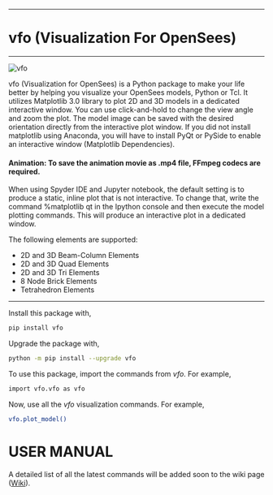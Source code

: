 ***
# vfo (Visualization For OpenSees)
***
 
![vfo](https://github.com/u-anurag/vfo/blob/main/Doc/Shell_and_Brick3D.png)
   
vfo (Visualization for OpenSees) is a Python package to make your life better by helping you visualize your OpenSees models, Python or Tcl. It utilizes Matplotlib 3.0 library to plot 2D and 3D models in a dedicated interactive window. You can use click-and-hold to change the view angle and zoom the plot. The model image can be saved with the desired orientation directly from the interactive plot window. If you did not install matplotlib using Anaconda, you will have to install PyQt or PySide to enable an interactive window (Matplotlib Dependencies).

#### Animation: To save the animation movie as .mp4 file, FFmpeg codecs are required.

When using Spyder IDE and Jupyter notebook, the default setting is to produce a static, inline plot that is not interactive. To change that, write the command %matplotlib qt in the Ipython console and then execute the model plotting commands. This will produce an interactive plot in a dedicated window.

The following elements are supported:

- 2D and 3D Beam-Column Elements 
- 2D and 3D Quad Elements 
- 2D and 3D Tri Elements 
- 8 Node Brick Elements 
- Tetrahedron Elements

****
Install this package with,
```bash
pip install vfo
```

Upgrade the package with,
```bash
python -m pip install --upgrade vfo
```

To use this package, import the commands from *vfo*. For example,

```bash
import vfo.vfo as vfo
```

Now, use all the *vfo* visualization commands. For example,

```bash
vfo.plot_model()
```

# USER MANUAL
A detailed list of all the latest commands will be added soon to the wiki page ([Wiki](https://github.com/u-anurag/vfo/wiki)).
